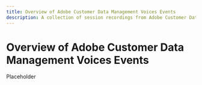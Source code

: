 ```yaml
---
title: Overview of Adobe Customer Data Management Voices Events
description: A collection of session recordings from Adobe Customer Data Management Voices Events
---
```

# Overview of Adobe Customer Data Management Voices Events

Placeholder
